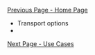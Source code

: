 [Previous Page - Home Page](index.html)

* Transport options
* 

[Next Page - Use Cases](use_cases.html)